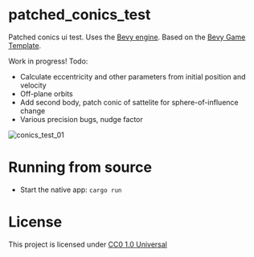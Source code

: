 # patched_conics_test

Patched conics ui test. Uses the [Bevy engine](https://bevyengine.org/). Based on the [Bevy Game Template](https://github.com/NiklasEi/bevy_game_template).

Work in progress! Todo:
- Calculate eccentricity and other parameters from initial position and velocity
- Off-plane orbits
- Add second body, patch conic of sattelite for sphere-of-influence change
- Various precision bugs, nudge factor

![conics_test_01](https://github.com/masonblier/patched_conics_test/assets/677787/c7e0345f-d015-4a99-a849-72850a9d718c)


# Running from source

* Start the native app: `cargo run`

# License

This project is licensed under [CC0 1.0 Universal](LICENSE)
